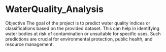 # WaterQuality_Analysis
Objective The goal of the project is to predict water quality indices or classifications based on the provided dataset. This can help in identifying water bodies at risk of contamination or unsuitable for specific uses. Such predictions are crucial for environmental protection, public health, and resource management.

